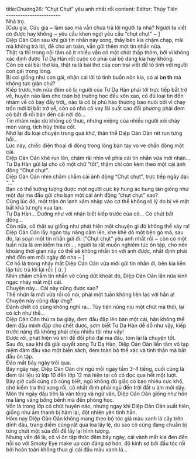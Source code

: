 title:Chương26: “Chụt Chụt” yêu anh nhất rồi
content:
Editor: Thủy Tiên<br>-----------------------<br>Nhà trọ.<br>[Cửu gia, Cửu gia ~ làm sao mà vẫn chưa trả lời người ta nha? Người ta viết có được hay không ~ yêu cầu khen ngợi yêu cầu “chụt chụt” ~ ]<br>Diệp Oản Oản sau khi gửi tin nhắn này xong, thấy bên kia chậm chạp, mãi mà không trả lời, để cho an toàn, vẫn gửi thêm một tin nhắn nữa.<br>Thật ra thì trong nội tâm cô ít nhiều vẫn có một chút thấp thỏm, bởi vì không xác định được Tư Dạ Hàn rốt cuộc có phải cái bộ dáng kia hay không.<br>Còn có cái bài thơ kia, thật ra là bài thơ của con trai viết để tỏ tình với người con gái trong lòng.<br>Bị coi giống như con gái, nhận cái lời tỏ tình buồn nôn kia, có ai b**n th** mà không tức giận chứ?<br>Kiếp trươc,hơn nửa đêm cô bị người của Tư Dạ Hàn phái tới trực tiếp bắt trở về, huyên náo làm cho toàn bộ trường học đều xôn xao, có đủ loại tin đồn nhảm về cô bay đầy trời,, nào là cô bị phú hào thương bao nuôi bởi vì chạy trốn mới bị bắt trở về, còn có nhà cô vay lãi suất cao đối phương phải đem cô bắt đi rồi bán đến cái nới đó…<br>Tin nhảm mặc dù không có thưc, nhưng miệng của nhiều người xói chảy mòn vàng, tích hủy thiêu cốt.<br>Nhớ lại đủ loại chuyện trong quá khứ, thân thể Diệp Oản Oản rét run từng hồi…<br>Lức này, chiếc điện thoại di động trong lòng bàn tay vo ve chấn động một cái.<br>Diệp Oản Oản khẽ run lên, chậm rãi nhìn về phía cái tin nhắn vừa mới nhận…<br>Tư Dạ Hàn gửi lại cho cô một chữ “tốt”, thậm chí còn kèm theo một cái ảnh động “Chụt chụt”.<br>Diệp Oản Oản nhìn chằm chằm cái ảnh động “Chụt chụt”, trực tiếp ngây dại: “…”<br>Bạn có thể tưởng tượng được một người cực kỳ hung ác hung tàn giống như một đại ma đầu gửi cho bạn một cái ảnh động “chụt chụt” sao?<br>Cùng lúc đó, một trận ớn lạnh xâm nhập vào cơ thể không rõ lý do bị vẻ mặt bất khả tư nghị xua tan.<br>Tư Dạ Hàn… Dường như với nhận biết kiếp trước của cô… Có chút bất đồng…<br>Còn nữa, cô thật sự giống như phát hiện một chuyện gì đó không thể xảy ra!<br>Diệp Oản Oản lấy ngón tay nâng cằm lên, khe khẽ dõ một bên gò má, sau đó, lại soạn một tin nhắn gửi đi: [“Chụt chụt” yêu anh nhất rồi ~ còn có một tuần nữa là em kiểm tra rồi..., người ta rất muốn nghiêm túc ôn tập, cho nên khoảng thời gian này có thể sẽ không nhắn tin với anh được, nhất định phải nhớ đến em mỗi ngày đó nha ~ ]<br>Cơ hồ là trong nháy mắt Diệp Oản Oản vừa mới gửi tin nhắn đi, bên kia liền lập tức trả lời lại rồi: [ ừ. ]<br>Nhìn chằm chằm tin nhắn vô cùng dứt khoát đó, Diệp Oản Oản lần nữa kinh ngạc nháy mắt một cái.<br>Chuyện này… Cái này cũng được sao?<br>Thế nhừn là mới vừa rồi cô nói, phải một tuần không liên lạc với hắn a! Chuyện này cũng đáp ứng?<br>Đánh chết cô cũng không nghĩ ra… Tùy tiện nũng nịu một chút mà thôi, lại có ích như thế…<br>Diệp Oản Oản thừ ra ba giây, đem đầu đập lên bàn một cái, hận không thể đem đầu mình đập cho chết được, sơm biết Tư Dạ Hàn dễ dỗ như vậy, kiếp trước nàng đã không phải chịu nhiều tội như vậy!<br>Được rồi, phát hiện vũ khí để đối phó đại ma đầu, tóm lại là chuyện tốt.<br>Sau đó, sau khi đã giải quyết xong Tư Dạ Hàn, Diệp Oản Oản liền tâm vô tạp niệm đâm đầu vào một biển sách, đem toàn bộ thể xác và tinh thần mà bắt đầu ôn tập.<br>Đảo mắt bảy ngày trôi qua.<br>Bảy ngày này, Diệp Oản Oản chỉ ngủ mỗi ngày tầm 3-4 tiếng, cuối cùng là đem tài liệu từ lớp 10 đến lớp 12 mà hiện tại cô có đọc qua hết một lượt.<br>Bây giờ cuối cùng cô cũng biết, ngủ không đủ giấc có bao nhiêu cực khổ, chờ kiểm tra thử xong rồi, cô nhất định phải ngủ đến trời đất u ám mới dậy.<br>Môn thi ngày đầu tiên là văn tống và ngữ văn, Diệp Oản Oản giống như hồn ma lãng vãng bồng bềnh mà đến phòng học.<br>Vốn là trong lớp có chút huyên náo, nhưng ngay khi Diệp Oản Oản xuất hiên, giống như âm thanh bị hãm lại, đột nhiên yên tĩnh hẳn.<br>Hôm nay Diệp Oản Oản không mang theo bộ tóc giả màu xanh lá cây trên đỉnh đầu, trang điểm cũng rất qua loa lấy lệ, dù sao cô cũng đang chuẩn bị từng chút một sửa đổi để lấy lại hình tượng.<br>Nhưng vấn đề là, cô vì ôn tập thức đêm bảy ngày, cái vành mắt kia đen đến nỗi so với Smoky Eye make up còn đáng sợ hơn, độ kinh sợ bởi đầu tóc rối bời hoàn toàn không thua gì cái đầu màu xanh lá…